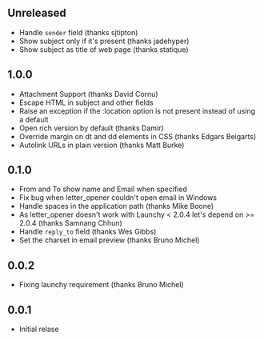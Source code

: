## Unreleased ##

  * Handle `sender` field (thanks sjtipton)
  * Show subject only if it's present (thanks jadehyper)
  * Show subject as title of web page (thanks statique)

## 1.0.0 ##

  * Attachment Support (thanks David Cornu)
  * Escape HTML in subject and other fields
  * Raise an exception if the :location option is not present instead of using a default
  * Open rich version by default (thanks Damir)
  * Override margin on dt and dd elements in CSS (thanks Edgars Beigarts)
  * Autolink URLs in plain version (thanks Matt Burke)

## 0.1.0 ##

  * From and To show name and Email when specified
  * Fix bug when letter_opener couldn't open email in Windows
  * Handle spaces in the application path (thanks Mike Boone)
  * As letter_opener doesn't work with Launchy < 2.0.4 let's depend on >= 2.0.4 (thanks Samnang Chhun)
  * Handle `reply_to` field (thanks Wes Gibbs)
  * Set the charset in email preview (thanks Bruno Michel)

## 0.0.2 ##

  * Fixing launchy requirement (thanks Bruno Michel)

## 0.0.1 ##

  * Initial relase
